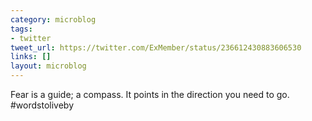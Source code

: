 ```yaml
---
category: microblog
tags:
- twitter
tweet_url: https://twitter.com/ExMember/status/236612430883606530
links: []
layout: microblog
---
```

Fear is a guide; a compass. It points in the direction you need to go. #wordstoliveby
